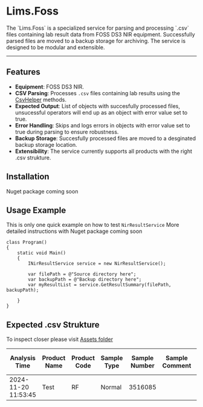 # Lims.Foss
<div hidden>
`Lims.Foss` is a modular solution designed to host a collection of utilities and services for managing laboratory information. The goal of the solution is to provide a suite of reusable, lightweight and effective tools for handling lab-related data and workflows, with minimal dependencys.

## `Lims.Foss`
</div>
The `Lims.Foss` is a specialized service for parsing and processing `.csv` files containing lab result data from FOSS DS3 NIR equipment. Successfully parsed files are moved to a backup storage for archiving. The service is designed to be modular and extensible.

---
## Features

- **Equipment**: FOSS DS3 NIR.
- **CSV Parsing**: Processes `.csv` files containing lab results using the [CsvHelper](https://github.com/poyrakie/Lims.Utils/blob/master/NirResult/Models/Helpers/CsvHelpers.cs) methods.
- **Expected Output**: List of objects with succesfully processed files, unsucessful operators will end up as an object with error value set to true.
- **Error Handling**: Skips and logs errors in objects with error value set to true during parsing to ensure robustness.
- **Backup Storage**: Succesfully processed files are moved to a desginated backup storage location.
- **Extensibility**: The service currently supports all products with the right .csv strukture.

## Installation
Nuget package coming soon

## Usage Example

This is only one quick example on how to test `NirResultService`
More detailed instructions with Nuget package coming soon
```
class Program()
{
    static void Main()
    {
        INirResultService service = new NirResultService();

        var filePath = @"Source directory here";
        var backupPath = @"Backup directory here";
        var myResultList = service.GetResultSummary(filePath, backupPath);

    }
}
```

## Expected .csv Strukture

To inspect closer please visit [Assets folder](https://github.com/poyrakie/Lims.Utils/tree/master/NirResult/Assets)

|Analysis Time      |Product Name|Product Code|Sample Type|Sample Number|Sample Comment|Instrument Name|Instrument Serial Number|Test värde 1|Global H Avfall|Neighbourhood H Avfall|t-statistics Avfall|Test värde 2|Global H Fett|Neighbourhood H Fett|t-statistics Fett|Test värde 3|Global H FFA|Neighbourhood H FFA|t-statistics FFA|Test värde 4|Global H Glukosinolater|Neighbourhood H Glukosinolater|t-statistics Glukosinolater|Test värde 5|Global H Klorofyll|Neighbourhood H Klorofyll|t-statistics Klorofyll|Test värde 6|Global H Protein|Neighbourhood H Protein|t-statistics Protein|Test värde 7|Global H Vatten|Neighbourhood H Vatten|t-statistics Vatten|Test värde 8|Test limit1|Test limit 2|Test limit 3|Cup id|Cup type|
|-------------------|------------|------------|-----------|-------------|--------------|---------------|------------------------|------------|---------------|----------------------|-------------------|------------|-------------|--------------------|-----------------|------------|------------|-------------------|----------------|------------|-----------------------|------------------------------|---------------------------|------------|------------------|-------------------------|----------------------|------------|----------------|-----------------------|--------------------|------------|---------------|----------------------|-------------------|------------|-----------|------------|------------|------|--------|
|2024-11-20 11:53:45|Test        |RF          |Normal     |3516085      |              |NIRS DS3       |91930938                |0,47        |0,49           |0,22                  |-1,19              |46,44       |0,49         |0,22                |0,30             |1,02        |0,67        |0,13               |1,17            |27,41       |0,49                   |0,22                          |0,32                       |7,62        |0,49              |0,22                     |-0,53                 |38,18       |0,67            |0,13                   |1,05                |6,88        |0,67           |0,13                  |0,05               |-1,32       |3          |5.3         |-0.1        |101563|2501    |
